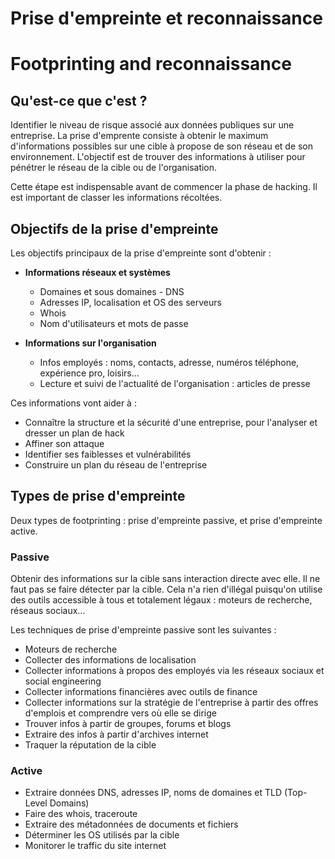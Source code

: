 # Prise d'empreinte et reconnaissance
# Footprinting and reconnaissance

## Qu'est-ce que c'est ?

Identifier le niveau de risque associé aux données publiques sur une entreprise. La prise d'emprente consiste à obtenir le maximum d'informations possibles sur une cible à propose de son réseau et de son environnement. L'objectif est de trouver des informations à utiliser pour pénétrer le réseau de la cible ou de l'organisation.  

Cette étape est indispensable avant de commencer la phase de hacking. Il est important de classer les informations récoltées.

## Objectifs de la prise d'empreinte

Les objectifs principaux de la prise d'empreinte sont d'obtenir :

* **Informations réseaux et systèmes**
	* Domaines et sous domaines - DNS
	* Adresses IP, localisation et OS des serveurs
	* Whois
	* Nom d'utilisateurs et mots de passe

* **Informations sur l'organisation**
	* Infos employés : noms, contacts, adresse, numéros téléphone, expérience pro, loisirs...
	* Lecture et suivi de l'actualité de l'organisation : articles de presse

Ces informations vont aider à :

* Connaître la structure et la sécurité d'une entreprise, pour l'analyser et dresser un plan de hack
* Affiner son attaque
* Identifier ses faiblesses et vulnérabilités
* Construire un plan du réseau de l'entreprise

## Types de prise d'empreinte

Deux types de footprinting : prise d'empreinte passive, et prise d'empreinte active.

### Passive

Obtenir des informations sur la cible sans interaction directe avec elle. Il ne faut pas se faire détecter par la cible. Cela n'a rien d'illégal puisqu'on utilise des outils accessible à tous et totalement légaux : moteurs de recherche, réseaus sociaux...  

Les techniques de prise d'empreinte passive sont les suivantes :
* Moteurs de recherche
* Collecter des informations de localisation
* Collecter informations à propos des employés via les réseaux sociaux et social engineering
* Collecter informations financières avec outils de finance
* Collecter informations sur la stratégie de l'entreprise à partir des offres d'emplois et comprendre vers où elle se dirige
* Trouver infos à partir de groupes, forums et blogs
* Extraire des infos à partir d'archives internet
* Traquer la réputation de la cible

### Active

* Extraire données DNS, adresses IP, noms de domaines et TLD (Top-Level Domains)
* Faire des whois, traceroute
* Extraire des métadonnées de documents et fichiers
* Déterminer les OS utilisés par la cible
* Monitorer le traffic du site internet